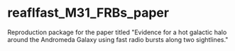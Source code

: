 # reaflfast_M31_FRBs_paper
Reproduction package for the paper titled "Evidence for a hot galactic halo around the Andromeda Galaxy using fast radio bursts along two sightlines."

